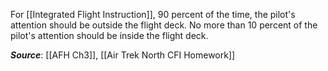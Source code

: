 For [[Integrated Flight Instruction]], 90 percent of the time, the pilot's attention should be outside the flight deck. No more than 10 percent of the pilot's attention should be inside the flight deck.

***Source***: [[AFH Ch3]], [[Air Trek North CFI Homework]]